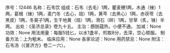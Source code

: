 序号：12446
名称：石韦饮
组成：石韦（去毛）1两，瞿麦穗1两，木通（锉）1两，葛根（锉）1两，麦门冬（去心，焙）1两，黄芩（去黑心）1两，赤茯苓（去黑皮）1两，冬葵子1两，生干地黄（焙）1两，滑石（碎）1两，甘草（炙，锉）半两。
出处：《圣济总录》卷九十五。
主治：膀胱蕴热，小便不通。
加减：None
功效：None
用法用量：每服5钱匕，以水1盏半，煎取8分，去滓，空心顿服。
制备方法：上为粗末。
临床应用：None
各家论述：None
用药禁忌：None
附注：石韦汤（《普济方》卷二一六）。
